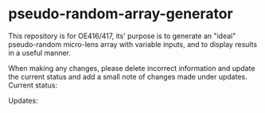 # pseudo-random-array-generator
This repository is for OE416/417, its' purpose is to generate an "ideal" pseudo-random micro-lens array with variable inputs, and to display results in a useful manner.

When making any changes, please delete incorrect information and update the current status and add a small note of changes made under updates.
Current status:

Updates:

